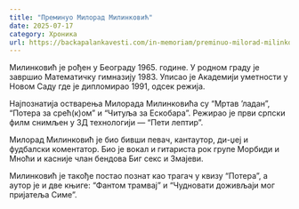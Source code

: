 ```yaml
---
title: "Преминуо Милорад Милинковић"
date: 2025-07-17
category: Хроника
url: https://backapalankavesti.com/in-memoriam/preminuo-milorad-milinkovic/
---
```


Милинковић је рођен у Београду 1965. године. У родном граду је завршио Математичку гимназију 1983. Уписао је Академији уметности у Новом Саду где је дипломирао 1991, одсек режија.

Најпознатија остварења Милорада Милинковића су “Мртав ’ладан”, “Потера за срећ(к)ом” и “Читуља за Ескобара”. Режирао је први српски филм снимљен у 3Д технологији — “Пети лептир”.

Милорад Милинковић је био бивши певач, кантаутор, ди-џеј и фудбалски коментатор. Био је вокал и гитариста рок групе Морбиди и Мноћи и касније члан бендова Биг секс и Змајеви.

Милинковић је такође постао познат као трагач у квизу “Потера”, а аутор је и две књиге: “Фантом трамвај” и “Чудновати доживљаји мог пријатеља Симе”.
